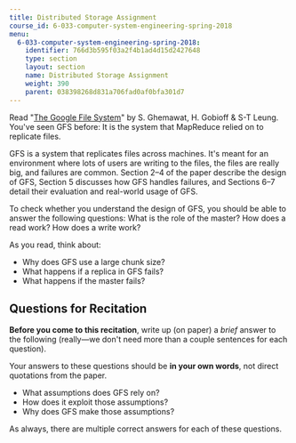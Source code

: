 ```yaml
---
title: Distributed Storage Assignment
course_id: 6-033-computer-system-engineering-spring-2018
menu:
  6-033-computer-system-engineering-spring-2018:
    identifier: 766d3b595f03a2f4b1ad4d15d2427648
    type: section
    layout: section
    name: Distributed Storage Assignment
    weight: 390
    parent: 038398268d831a706fad0af0bfa301d7
---
```

Read "[The Google File System](https://ai.google/research/pubs/pub51)" by S. Ghemawat, H. Gobioff & S-T Leung. You've seen GFS before: It is the system that MapReduce relied on to replicate files.

GFS is a system that replicates files across machines. It's meant for an environment where lots of users are writing to the files, the files are really big, and failures are common. Section 2–4 of the paper describe the design of GFS, Section 5 discusses how GFS handles failures, and Sections 6–7 detail their evaluation and real-world usage of GFS.

To check whether you understand the design of GFS, you should be able to answer the following questions: What is the role of the master? How does a read work? How does a write work?

As you read, think about:

*   Why does GFS use a large chunk size?
*   What happens if a replica in GFS fails?
*   What happens if the master fails?

Questions for Recitation
------------------------

**Before you come to this recitation**, write up (on paper) a _brief_ answer to the following (really—we don't need more than a couple sentences for each question). 

Your answers to these questions should be **in your own words**, not direct quotations from the paper.

*   What assumptions does GFS rely on?
*   How does it exploit those assumptions?
*   Why does GFS make those assumptions?

As always, there are multiple correct answers for each of these questions.